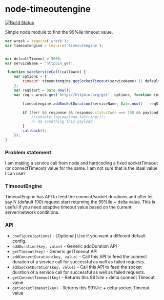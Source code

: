 # node-timeoutengine

[![Build Status](https://travis-ci.org/skoranga/node-timeoutengine.png)](https://travis-ci.org/skoranga/node-timeoutengine)


Simple node module to find the 99%ile timeout value.

```javascript
var wreck = require('wreck');
var timeoutengine = require('timeoutengine');


var defaultTimeout = 5000;
var serviceName = 'httpbin_get';

 function makeServiceCall(callback) {
    var options = {
        timeout: timeoutengine.getSocketTimeout(serviceName) || defaultTimeout
    };
    var reqStart = Date.now();
    var req = wreck.get('http://httpbin.org/get', options, function (err, response, payload) {

        timeoutengine.addSocketDuration(serviceName, Date.now() - reqStart);    //pumping the socket duration

        if (!err && response && response.statusCode === 200 && payload) {
            //console.log(payload.toString());
            // do something this payload
        }
        callback();
    });
}

```

### Problem statement
 I am making a service call from node and hardcoding a fixed socketTimeout (or connectTimeout) value for the same. I am not sure that is the ideal value I can use?

### TimeoutEngine
 TimeoutEngine has API to feed the connect/socket durations and after let say N (default 100) request start returning the 99%ile + delta value. This is useful if you need adaptive timeout value based on the current server/network conditions.



### API
 - `configure(options)` - [Optional] Use if you want a different default config.
 - `addDuration(key, value)` - Generic addDuration API
 - `getTimeout(key)` - Generic getTimeout API
 - `addConnectDuration(key, value)` - Call this API to feed the connect duration of a service call for successful as well as failed requests.
 - `addSocketDuration(key, value)` - Call this API to feed the socket duration of a service call for successful as well as failed requests.
 - `getConnectTimeout(key)` - Returns this 99%ile + delta connect Timeout value
 - `getSocketTimeout(key)` - Returns this 99%ile + delta socket Timeout value

